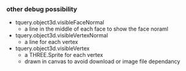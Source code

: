 ### other debug possibility

* tquery.object3d.visibleFaceNormal
  * a line in the middle of each face to show the face noraml
* tquery.object3d.visibleVertexNormal
  * a line for each vertex
* tquery.object3d.visibleVertex
  * a THREE.Sprite for each vertex
  * drawn in canvas to avoid download or image file dependancy
 
